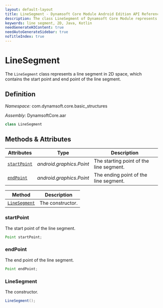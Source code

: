 ```yaml
---
layout: default-layout
title: LineSegment - Dynamsoft Core Module Android Edition API Reference
description: The class LineSegment of Dynamsoft Core Module represents a line segment in 2D space, which contains the start point and end point of the line segment.
keywords: line segment, 2D, Java, Kotlin
needGenerateH3Content: true
needAutoGenerateSidebar: true
noTitleIndex: true
---
```


# LineSegment

The `LineSegment` class represents a line segment in 2D space, which contains the start point and end point of the line segment.

## Definition

*Namespace:* com.dynamsoft.core.basic_structures

*Assembly:* DynamsoftCore.aar

```java
class LineSegment
```

## Methods & Attributes

| Attributes | Type | Description |
| ---------- | ---- | ----------- |
| [`startPoint`](#startpoint) | *android.graphics.Point* | The starting point of the line segment. |
| [`endPoint`](#endpoint) | *android.graphics.Point* | The ending point of the line segment. |

| Method | Description |
| ------ | ----------- |
| [`LineSegment`](#linesegment-1) | The constructor. |

### startPoint

The start point of the line segment.

```java
Point startPoint;
```

### endPoint

The end point of the line segment.

```java
Point endPoint;
```

### LineSegment

The constructor.

```java
LineSegment();
```
